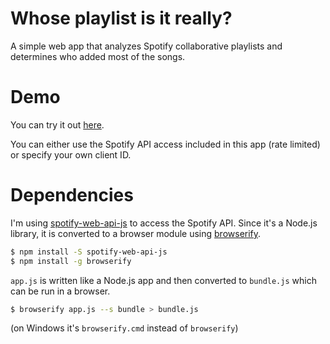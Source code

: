 # Whose playlist is it really?

A simple web app that analyzes Spotify collaborative playlists and determines who added most of the songs.

# Demo

You can try it out [here](https://mathklk.github.io/WhosePlaylistIsItReallyJs/src).

You can either use the Spotify API access included in this app (rate limited) or specify your own client ID.

# Dependencies

I'm using [spotify-web-api-js](https://github.com/JMPerez/spotify-web-api-js) to access the Spotify API.
Since it's a Node.js library, it is converted to a browser module using [browserify](http://browserify.org/).

```bash
$ npm install -S spotify-web-api-js
$ npm install -g browserify
```

`app.js` is written like a Node.js app and then converted to `bundle.js` which can be run in a browser.

```bash
$ browserify app.js --s bundle > bundle.js
```
(on Windows it's `browserify.cmd` instead of `browserify`)
